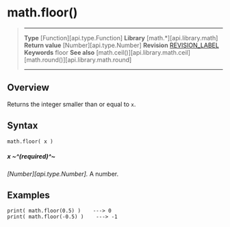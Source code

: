 # math.floor()

> --------------------- ------------------------------------------------------------------------------------------
> __Type__              [Function][api.type.Function]
> __Library__           [math.*][api.library.math]
> __Return value__      [Number][api.type.Number]
> __Revision__          [REVISION_LABEL](REVISION_URL)
> __Keywords__          floor
> __See also__          [math.ceil()][api.library.math.ceil]<br/>[math.round()][api.library.math.round]
> --------------------- ------------------------------------------------------------------------------------------


## Overview

Returns the integer smaller than or equal to `x`.

## Syntax

	math.floor( x )

##### x ~^(required)^~
_[Number][api.type.Number]._ A number.


## Examples

``````luq
print( math.floor(0.5) )    ---> 0
print( math.floor(-0.5) )    ---> -1
``````
